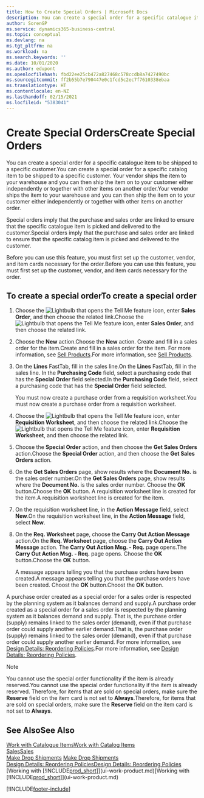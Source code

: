 ```yaml
---
title: How to Create Special Orders | Microsoft Docs
description: You can create a special order for a specific catalogue item to be shipped to a specific customer. Your vendor ships the item to your warehouse and you can then ship the item on to your customer either independently or together with other items on another order.
author: SorenGP
ms.service: dynamics365-business-central
ms.topic: conceptual
ms.devlang: na
ms.tgt_pltfrm: na
ms.workload: na
ms.search.keywords: ''
ms.date: 10/01/2020
ms.author: edupont
ms.openlocfilehash: fbd22ee25cb472a827468c578ccdb8a7427490bc
ms.sourcegitcommit: ff2b55b7e790447e0c1fcd5c2ec7f7610338ebaa
ms.translationtype: HT
ms.contentlocale: en-NZ
ms.lasthandoff: 02/15/2021
ms.locfileid: "5383041"
---
```

# <a name="create-special-orders"></a><span data-ttu-id="badfa-104">Create Special Orders</span><span class="sxs-lookup"><span data-stu-id="badfa-104">Create Special Orders</span></span>
<span data-ttu-id="badfa-105">You can create a special order for a specific catalogue item to be shipped to a specific customer.</span><span class="sxs-lookup"><span data-stu-id="badfa-105">You can create a special order for a specific catalog item to be shipped to a specific customer.</span></span> <span data-ttu-id="badfa-106">Your vendor ships the item to your warehouse and you can then ship the item on to your customer either independently or together with other items on another order.</span><span class="sxs-lookup"><span data-stu-id="badfa-106">Your vendor ships the item to your warehouse and you can then ship the item on to your customer either independently or together with other items on another order.</span></span>  

<span data-ttu-id="badfa-107">Special orders imply that the purchase and sales order are linked to ensure that the specific catalogue item is picked and delivered to the customer.</span><span class="sxs-lookup"><span data-stu-id="badfa-107">Special orders imply that the purchase and sales order are linked to ensure that the specific catalog item is picked and delivered to the customer.</span></span>  

<span data-ttu-id="badfa-108">Before you can use this feature, you must first set up the customer, vendor, and item cards necessary for the order.</span><span class="sxs-lookup"><span data-stu-id="badfa-108">Before you can use this feature, you must first set up the customer, vendor, and item cards necessary for the order.</span></span>  

## <a name="to-create-a-special-order"></a><span data-ttu-id="badfa-109">To create a special order</span><span class="sxs-lookup"><span data-stu-id="badfa-109">To create a special order</span></span>  
1.  <span data-ttu-id="badfa-110">Choose the ![Lightbulb that opens the Tell Me feature](media/ui-search/search_small.png "Tell me what you want to do") icon, enter **Sales Order**, and then choose the related link.</span><span class="sxs-lookup"><span data-stu-id="badfa-110">Choose the ![Lightbulb that opens the Tell Me feature](media/ui-search/search_small.png "Tell me what you want to do") icon, enter **Sales Order**, and then choose the related link.</span></span>  
2. <span data-ttu-id="badfa-111">Choose the **New** action.</span><span class="sxs-lookup"><span data-stu-id="badfa-111">Choose the **New** action.</span></span> <span data-ttu-id="badfa-112">Create and fill in a  sales order for the item.</span><span class="sxs-lookup"><span data-stu-id="badfa-112">Create and fill in a  sales order for the item.</span></span> <span data-ttu-id="badfa-113">For more information, see [Sell Products](sales-how-sell-products.md).</span><span class="sxs-lookup"><span data-stu-id="badfa-113">For more information, see [Sell Products](sales-how-sell-products.md).</span></span>
3.  <span data-ttu-id="badfa-114">On the **Lines** FastTab, fill in the sales line.</span><span class="sxs-lookup"><span data-stu-id="badfa-114">On the **Lines** FastTab, fill in the sales line.</span></span> <span data-ttu-id="badfa-115">In the **Purchasing Code** field, select a purchasing code that has the **Special Order** field selected.</span><span class="sxs-lookup"><span data-stu-id="badfa-115">In the **Purchasing Code** field, select a purchasing code that has the **Special Order** field selected.</span></span>

    <span data-ttu-id="badfa-116">You must now create a purchase order from a requisition worksheet.</span><span class="sxs-lookup"><span data-stu-id="badfa-116">You must now create a purchase order from a requisition worksheet.</span></span>  
4. <span data-ttu-id="badfa-117">Choose the ![Lightbulb that opens the Tell Me feature](media/ui-search/search_small.png "Tell me what you want to do") icon, enter **Requisition Worksheet**, and then choose the related link.</span><span class="sxs-lookup"><span data-stu-id="badfa-117">Choose the ![Lightbulb that opens the Tell Me feature](media/ui-search/search_small.png "Tell me what you want to do") icon, enter **Requisition Worksheet**, and then choose the related link.</span></span>  
5. <span data-ttu-id="badfa-118">Choose the **Special Order** action, and then choose the **Get Sales Orders** action.</span><span class="sxs-lookup"><span data-stu-id="badfa-118">Choose the **Special Order** action, and then choose the **Get Sales Orders** action.</span></span>  
6.  <span data-ttu-id="badfa-119">On the **Get Sales Orders** page, show results where the **Document No.** is the sales order number.</span><span class="sxs-lookup"><span data-stu-id="badfa-119">On the **Get Sales Orders** page, show results where the **Document No.** is the sales order number.</span></span> <span data-ttu-id="badfa-120">Choose the **OK** button.</span><span class="sxs-lookup"><span data-stu-id="badfa-120">Choose the **OK** button.</span></span> <span data-ttu-id="badfa-121">A requisition worksheet line is created for the item.</span><span class="sxs-lookup"><span data-stu-id="badfa-121">A requisition worksheet line is created for the item.</span></span>  
7.  <span data-ttu-id="badfa-122">On the requisition worksheet line, in the **Action Message** field, select **New**.</span><span class="sxs-lookup"><span data-stu-id="badfa-122">On the requisition worksheet line, in the **Action Message** field, select **New**.</span></span>  
8.  <span data-ttu-id="badfa-123">On the **Req. Worksheet** page, choose the **Carry Out Action Message** action.</span><span class="sxs-lookup"><span data-stu-id="badfa-123">On the **Req. Worksheet** page, choose the **Carry Out Action Message** action.</span></span> <span data-ttu-id="badfa-124">The **Carry Out Action Msg. - Req.** page opens.</span><span class="sxs-lookup"><span data-stu-id="badfa-124">The **Carry Out Action Msg. - Req.** page opens.</span></span> <span data-ttu-id="badfa-125">Choose the **OK** button.</span><span class="sxs-lookup"><span data-stu-id="badfa-125">Choose the **OK** button.</span></span>  

    <span data-ttu-id="badfa-126">A message appears telling you that the purchase orders have been created.</span><span class="sxs-lookup"><span data-stu-id="badfa-126">A message appears telling you that the purchase orders have been created.</span></span> <span data-ttu-id="badfa-127">Choost the **OK** button.</span><span class="sxs-lookup"><span data-stu-id="badfa-127">Choost the **OK** button.</span></span>  

<span data-ttu-id="badfa-128">A purchase order created as a special order for a sales order is respected by the planning system as it balances demand and supply.</span><span class="sxs-lookup"><span data-stu-id="badfa-128">A purchase order created as a special order for a sales order is respected by the planning system as it balances demand and supply.</span></span> <span data-ttu-id="badfa-129">That is, the purchase order (supply) remains linked to the sales order (demand), even if that purchase order could supply another earlier demand.</span><span class="sxs-lookup"><span data-stu-id="badfa-129">That is, the purchase order (supply) remains linked to the sales order (demand), even if that purchase order could supply another earlier demand.</span></span> <span data-ttu-id="badfa-130">For more information, see [Design Details: Reordering Policies](design-details-reservation-order-tracking-and-action-messaging.md).</span><span class="sxs-lookup"><span data-stu-id="badfa-130">For more information, see [Design Details: Reordering Policies](design-details-reservation-order-tracking-and-action-messaging.md).</span></span>  

> [!NOTE]  
>  <span data-ttu-id="badfa-131">You cannot use the special order functionality if the item is already reserved.</span><span class="sxs-lookup"><span data-stu-id="badfa-131">You cannot use the special order functionality if the item is already reserved.</span></span> <span data-ttu-id="badfa-132">Therefore, for items that are sold on special orders, make sure the **Reserve** field on the item card is not set to **Always**.</span><span class="sxs-lookup"><span data-stu-id="badfa-132">Therefore, for items that are sold on special orders, make sure the **Reserve** field on the item card is not set to **Always**.</span></span>  

## <a name="see-also"></a><span data-ttu-id="badfa-133">See Also</span><span class="sxs-lookup"><span data-stu-id="badfa-133">See Also</span></span>  
[<span data-ttu-id="badfa-134">Work with Catalogue Items</span><span class="sxs-lookup"><span data-stu-id="badfa-134">Work with Catalog Items</span></span>](inventory-how-work-nonstock-items.md)  
[<span data-ttu-id="badfa-135">Sales</span><span class="sxs-lookup"><span data-stu-id="badfa-135">Sales</span></span>](sales-manage-sales.md)  
<span data-ttu-id="badfa-136">[Make Drop Shipments](sales-how-drop-shipment.md) </span><span class="sxs-lookup"><span data-stu-id="badfa-136">[Make Drop Shipments](sales-how-drop-shipment.md) </span></span>  
[<span data-ttu-id="badfa-137">Design Details: Reordering Policies</span><span class="sxs-lookup"><span data-stu-id="badfa-137">Design Details: Reordering Policies</span></span>](design-details-reservation-order-tracking-and-action-messaging.md)  
<span data-ttu-id="badfa-138">[Working with [!INCLUDE[prod_short](includes/prod_short.md)]](ui-work-product.md)</span><span class="sxs-lookup"><span data-stu-id="badfa-138">[Working with [!INCLUDE[prod_short](includes/prod_short.md)]](ui-work-product.md)</span></span>


[!INCLUDE[footer-include](includes/footer-banner.md)]